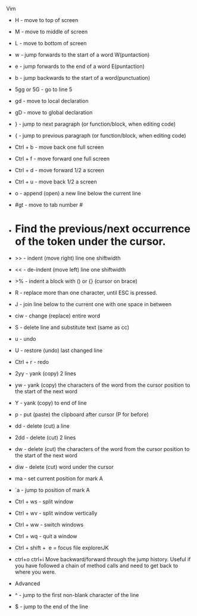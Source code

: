 Vim

* H - move to top of screen
* M - move to middle of screen
* L - move to bottom of screen
* w - jump forwards to the start of a word W(puntaction)
* e - jump forwards to the end of a word E(puntaction)
* b - jump backwards to the start of a word(punctuation)
* 5gg or 5G - go to line 5
* gd - move to local declaration
* gD - move to global declaration
* } - jump to next paragraph (or function/block, when editing code)
* { - jump to previous paragraph (or function/block, when editing code)
* Ctrl + b - move back one full screen
* Ctrl + f - move forward one full screen
* Ctrl + d - move forward 1/2 a screen
* Ctrl + u - move back 1/2 a screen
* o - append (open) a new line below the current line
* #gt - move to tab number #
* # Find the previous/next occurrence of the token under the cursor.


* \>> - indent (move right) line one shiftwidth
* << - de-indent (move left) line one shiftwidth
* \>% - indent a block with () or {} (cursor on brace)             
      
    
* R - replace more than one character, until ESC is pressed.
* J - join line below to the current one with one space in between 
* ciw - change (replace) entire word
* S - delete line and substitute text (same as cc)  

* u - undo
* U - restore (undo) last changed line
* Ctrl + r - redo
* 2yy - yank (copy) 2 lines
* yw - yank (copy) the characters of the word from the cursor position to the start of the next word 
* Y - yank (copy) to end of line 

* p - put (paste) the clipboard after cursor (P for before)

* dd - delete (cut) a line
* 2dd - delete (cut) 2 lines
* dw - delete (cut) the characters of the word from the cursor position to the start of the next word
* diw - delete (cut) word under the cursor

* ma - set current position for mark A
* \`a - jump to position of mark A           
  
* Ctrl + ws - split window

* Ctrl + wv - split window vertically
* Ctrl + ww - switch windows
* Ctrl + wq - quit a window           
* Ctrl + shift +  e = focus file explorerJK
* ctrl+o ctrl+i Move backward/forward through the jump history. Useful if you have followed a chain of method calls and need to get back to where you were.
  

* Advanced
* ^ - jump to the first non-blank character of the line
* $ - jump to the end of the line

